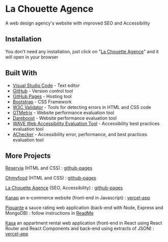 # La Chouette Agence

A web design agency's website with improved SEO and Accessibility

## Installation

You don't need any installation, just click on "[La Chouette Agence](https://ferdinand-dev.github.io/DW-OC-P4-La-Chouette-Agence/)" and it will open in your browser

## Built With

- [Visual Studio Code](https://code.visualstudio.com/) - Text editor
- [GitHub](https://github.com/) - Version control tool
- [GitHub Pages](https://pages.github.com/) - Hosting tool
- [Bootstrap](https://getbootstrap.com) - CSS Framework
- [W3C Validator](https://validator.w3.org/) - Tools for detecting errors in HTML and CSS code
- [GTMetrix](https://gtmetrix.com/) - Website performance evaluation tool
- [Dareboost](https://www.dareboost.com/) - Website performance evaluation tool
- [WAVE Web Accessibility Evaluation Tool](https://wave.webaim.org/) - Accessibility best practices evaluation tool
- [AChecker](https://achecker.ca) - Accessibility error, performance, and best practices evaluation tool

## More Projects

[Reservia](https://github.com/ferdinand-dev/DW-OC-P2-Reservia) (HTML and CSS) : [github-pages](https://ferdinand-dev.github.io/DW-OC-P2-Reservia/)

[Ohmyfood](https://github.com/ferdinand-dev/DW-OC-P3-Ohmyfood) (HTML and CSS) : [github-pages](https://ferdinand-dev.github.io/DW-OC-P3-Ohmyfood/)

[La Chouette Agence](https://github.com/ferdinand-dev/DW-OC-P4-La-Chouette-Agence) (SEO, Accessibility) : [github-pages](https://ferdinand-dev.github.io/DW-OC-P4-La-Chouette-Agence/)

[Kanap](https://github.com/ferdinand-dev/DW-OC-P5-Kanap) an e-commerce website (front-end in Javascript) : [vercel-app](https://p5-kanap-frontend.vercel.app)

[Piquante](https://github.com/ferdinand-dev/DW-OC-P6-Piquante) a sauce rating web application (back-end with Node, Express and MongoDB) : follow instructions in [ReadMe](https://ferdinand-dev.github.io/DW-OC-P6-Piquante/)

[Kasa](https://github.com/ferdinand-dev/DW-OC-P7-Kasa) an appartment rental web application (front-end in React using React Router and React Components and back-end using extracts of JSON) : [vercel-app](https://dw-oc-p7-kasa.vercel.app/)

